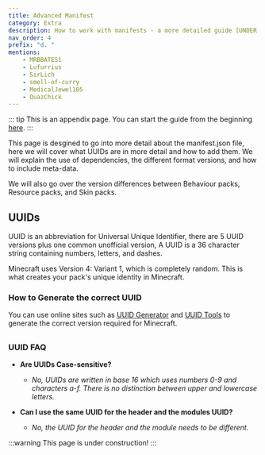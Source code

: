 ```yaml
---
title: Advanced Manifest
category: Extra
description: How to work with manifests - a more detailed guide [UNDER CONSTRUCTION]
nav_order: 4
prefix: "d. "
mentions:
    - MRBBATES1
    - Lufurrius
    - SirLich
    - smell-of-curry
    - MedicalJewel105
    - QuazChick
---
```


::: tip
This is an appendix page. You can start the guide from the beginning [here](/guide/index).
:::

This page is desgined to go into more detail about the manifest.json file, here we will cover what UUIDs are in more detail and how to add them. We will explain the use of dependencies, the different format versions, and how to include meta-data.

We will also go over the version differences between Behaviour packs, Resource packs, and Skin packs.

## UUIDs

UUID is an abbreviation for Universal Unique Identifier, there are 5 UUID versions plus one common unofficial version, A UUID is a 36 character string containing numbers, letters, and dashes.

Minecraft uses Version 4: Variant 1, which is completely random. This is what creates your pack's unique identity in Minecraft.

### How to Generate the correct UUID

You can use online sites such as [UUID Generator](https://www.uuidgenerator.net/version4/) and [UUID Tools](https://www.uuidtools.com/generate/v4) to generate the correct version required for Minecraft.

##

### UUID FAQ

-   **Are UUIDs Case-sensitive?**

    -   _No, UUIDs are written in base 16 which uses numbers 0-9 and characters a-f. There is no distinction between upper and lowercase letters._

-   **Can I use the same UUID for the header and the modules UUID?**
    -   _No, the UUID for the header and the module needs to be different._

:::warning
This page is under construction!
:::
